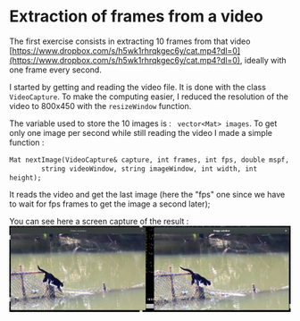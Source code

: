 # Extraction of frames from a video

The first exercise consists in extracting 10 frames from that video [https://www.dropbox.com/s/h5wk1rhrqkgec6y/cat.mp4?dl=0](https://www.dropbox.com/s/h5wk1rhrqkgec6y/cat.mp4?dl=0), ideally with one frame every second.

I started by getting and reading the video file. It is done with the class `VideoCapture`.
To make the computing easier, I reduced the resolution of the video to 800x450 with the `resizeWindow` function.

The variable used to store the 10 images is  : ` vector<Mat> images`.
To get only one image per second while still reading the video I made a simple function :
```
Mat nextImage(VideoCapture& capture, int frames, int fps, double mspf,
		string videoWindow, string imageWindow, int width, int height);
```
It reads the video and get the last image (here the "fps" one since we have to wait for fps frames to get the image a second later);

You can see here a screen capture of the result :
![Screenshot](img/extraction.png)
